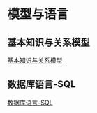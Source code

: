 # 模型与语言

## 基本知识与关系模型

[基本知识与关系模型](基本知识与关系模型/README.md)

## 数据库语言-SQL

[数据库语言-SQL](数据库语言-SQL/README.md)